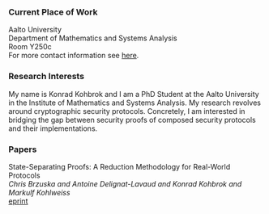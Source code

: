 ### Current Place of Work
Aalto University <br />
Department of Mathematics and Systems Analysis <br />
Room Y250c <br />
For more contact information see [here](https://math.aalto.fi/en/people/konrad.kohbrok). <br />

### Research Interests
My name is Konrad Kohbrok and I am a PhD Student at the Aalto University in the Institute of Mathematics and Systems Analysis. My research revolves around cryptographic security protocols. Concretely, I am interested in bridging the gap between security proofs of composed security protocols and their implementations.

### Papers
State-Separating Proofs: A Reduction Methodology for Real-World Protocols <br />
*Chris Brzuska and Antoine Delignat-Lavaud and Konrad Kohbrok and Markulf Kohlweiss* <br />
[eprint](https://eprint.iacr.org/2018/306)
